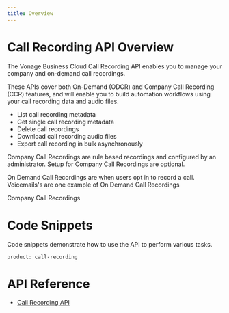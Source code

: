 ```yaml
---
title: Overview
---
```

# Call Recording API Overview
The Vonage Business Cloud Call Recording API enables you to manage your company and on-demand call recordings.

These APIs cover both On-Demand (ODCR) and Company Call Recording (CCR) features, and will enable you to build automation workflows using your call recording data and audio files.

* List call recording metadata
* Get single call recording metadata
* Delete call recordings
* Download call recording audio files
* Export call recording in bulk asynchronously

Company Call Recordings are rule based recordings and configured by an administrator. Setup for Company Call Recordings are optional. 

On Demand Call Recordings are when users opt in to record a call. Voicemails's are one example of On Demand Call Recordings

Company Call Recordings 

# Code Snippets

Code snippets demonstrate how to use the API to perform various tasks.

```code_snippet_list
product: call-recording
```

# API Reference

* [Call Recording API](/api/call-recording)

